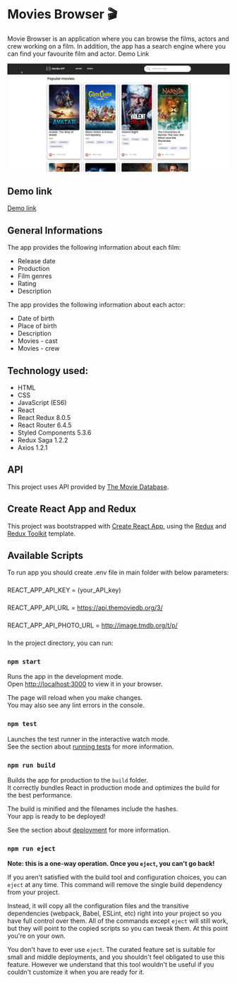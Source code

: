 # Movies Browser 🎬

Movie Browser is an application where you can browse the films, actors and crew working on a film.
In addition, the app has a search engine where you can find your favourite film and actor. Demo Link

![Movie-browser photo](https://raw.githubusercontent.com/dawidpiech/MovieAPP/master/readme/MovieApp.png)

## Demo link

[Demo link](https://movieapp.piech.it/)

## General Informations

The app provides the following information about each film:

- Release date
- Production
- Film genres
- Rating
- Description

The app provides the following information about each actor:

- Date of birth
- Place of birth
- Description
- Movies - cast
- Movies - crew

## Technology used:

- HTML
- CSS
- JavaScript (ES6)
- React
- React Redux 8.0.5
- React Router 6.4.5
- Styled Components 5.3.6
- Redux Saga 1.2.2
- Axios 1.2.1

## API

This project uses API provided by [The Movie Database](https://www.themoviedb.org/).

## Create React App and Redux

This project was bootstrapped with [Create React App](https://github.com/facebook/create-react-app), using the [Redux](https://redux.js.org/) and [Redux Toolkit](https://redux-toolkit.js.org/) template.

## Available Scripts

To run app you should create .env file in main folder with below parameters:
###
REACT_APP_API_KEY = (your_API_key)
###
REACT_APP_API_URL = https://api.themoviedb.org/3/
###
REACT_APP_API_PHOTO_URL = http://image.tmdb.org/t/p/
###


In the project directory, you can run:

### `npm start`

Runs the app in the development mode.  
Open [http://localhost:3000](http://localhost:3000/) to view it in your browser.

The page will reload when you make changes.  
You may also see any lint errors in the console.

### `npm test`

Launches the test runner in the interactive watch mode.  
See the section about [running tests](https://facebook.github.io/create-react-app/docs/running-tests) for more information.

### `npm run build`

Builds the app for production to the `build` folder.  
It correctly bundles React in production mode and optimizes the build for the best performance.

The build is minified and the filenames include the hashes.  
Your app is ready to be deployed!

See the section about [deployment](https://facebook.github.io/create-react-app/docs/deployment) for more information.

### `npm run eject`

**Note: this is a one-way operation. Once you `eject`, you can't go back!**

If you aren't satisfied with the build tool and configuration choices, you can `eject` at any time. This command will remove the single build dependency from your project.

Instead, it will copy all the configuration files and the transitive dependencies (webpack, Babel, ESLint, etc) right into your project so you have full control over them. All of the commands except `eject` will still work, but they will point to the copied scripts so you can tweak them. At this point you're on your own.

You don't have to ever use `eject`. The curated feature set is suitable for small and middle deployments, and you shouldn't feel obligated to use this feature. However we understand that this tool wouldn't be useful if you couldn't customize it when you are ready for it.
